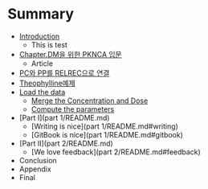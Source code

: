# Summary

* [Introduction](README.md)
   * This is test
* [Chapter.DM을 위한 PKNCA 입문](Contents/README.md)
   * Article
* [PC와 PP를 RELREC으로 연결](computing_nca_parameters_for_theophylline/pcc640_pp_b97crelrec_c73c_b85c_c5f0_acb0.md)
* [Theophylline예제](computing_nca_parameters_for_theophylline/README.md)
* [Load the data](load_the_data.md)
   * [Merge the Concentration and Dose](merge_the_concentration_and_dose.md)
   * [Compute the parameters](compute_the_parameters.md)
* [Part I](part 1/README.md)
   * [Writing is nice](part 1/README.md#writing)
   * [GitBook is nice](part 1/README.md#gitbook)
* [Part II](part 2/README.md)
   * [We love feedback](part 2/README.md#feedback)
* Conclusion
* Appendix
* Final

